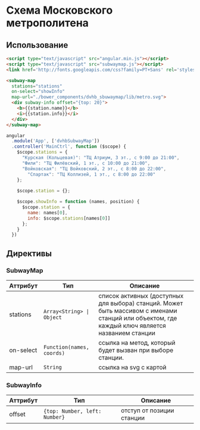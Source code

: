 # Схема Московского метрополитена

## Использование
```html
<script type="text/javascript" src="angular.min.js"></script>
<script type="text/javascript" src="subwaymap.js"></script>
<link href='http://fonts.googleapis.com/css?family=PT+Sans' rel='stylesheet' type='text/css'>
```
```html
<subway-map 
  stations="stations" 
  on-select="showInfo" 
  map-url="./bower_components/dvhb_sbuwaymap/lib/metro.svg">
  <div subway-info offset="{top: 20}">
    <b>{{station.name}}</b>
    <i>{{station.info}}</i>
  </div>
</subway-map>
```
```js
angular
  .module('App', ['dvhbSubwayMap'])
  .controller('MainCtrl', function ($scope) {
    $scope.stations = {
      "Курская (Кольцевая)": "ТЦ Атриум, 3 эт., с 9:00 до 21:00",
      "Фили": "ТЦ Филёвский, 1 эт., с 10:00 до 21:00",
      "Войковская": "ТЦ Войковский, 2 эт., с 8:00 до 22:00",
        "Спартак": "ТЦ Коллизей, 1 эт., с 8:00 до 22:00"
    };
  
    $scope.station = {};

    $scope.showInfo = function (names, position) {
      $scope.station = {
        name: names[0], 
        info: $scope.stations[names[0]]
      };
    }
  })
```

## Директивы

### SubwayMap


Аттрибут | Тип | Описание 
---------|-----|---------
stations | `Array<String> \| Object` | список активных (доступных для выбора) станций. Может быть массивом с именами станций или объектом, где каждый ключ является названием станции
on-select | `Function(names, coords)` | ссылка на метод, который будет вызван при выборе станции. 
map-url | `String` | ссылка на svg с картой

### SubwayInfo
Аттрибут | Тип | Описание
---------|-----|-----------
offset|`{top: Number, left: Number}`| отступ от позиции станции